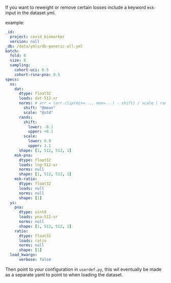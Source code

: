 If you want to reweight or remove certain losses include a keyword `msk-` input in the dataset.yml.

example:

```yaml
_id:
  project: covid_biomarker 
  version: null 
_db: /data/ymls/db-generic-all.yml 
batch:
  fold: 0 
  size: 8 
  sampling:
    cohort-uci: 0.5
    cohort-rsna-pna: 0.5
specs:
  xs:
    dat:
      dtype: float32
      loads: dat-512-xr
      norms: # arr = (arr.clip(min=..., max=...) - shift) / scale | range is [-3, 3] for z-score norm above and below 3 std.
        shift: "@mean" 
        scale: "@std"
      rands:
        shift:
          lower: -0.1 
          upper: +0.1 
        scale: 
          lower: 0.9
          upper: 1.1
      shape: [1, 512, 512, 1]
    msk-pna:
      dtype: float32 
      loads: lng-512-xr
      norms: null
      shape: [1, 512, 512, 1]
    msk-ratio:
      dtype: float32
      loads: null
      norms: null
      shape: [1]
  ys:
    pna:
      dtype: uint8 
      loads: pna-512-xr
      norms: null
      shape: [1, 512, 512, 1]
    ratio:
      dtype: float32 
      loads: ratio 
      norms: null
      shape: [1]
  load_kwargs:
      verbose: false
```

Then point to your configuration in `userdef.py`, this wil eventually be made as a separate yaml to point to when loading the dataset.